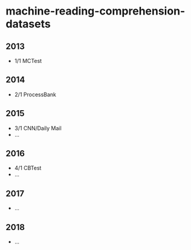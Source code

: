 # machine-reading-comprehension-datasets

## 2013
* 1/1 MCTest

## 2014
* 2/1 ProcessBank

## 2015
* 3/1 CNN/Daily Mail
* ...

## 2016
* 4/1 CBTest
* ...

## 2017
* ...

## 2018
* ...
